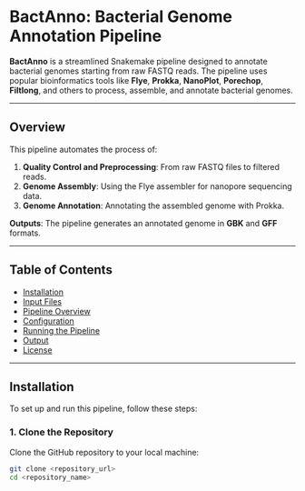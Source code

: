 # **BactAnno: Bacterial Genome Annotation Pipeline**

**BactAnno** is a streamlined Snakemake pipeline designed to annotate bacterial genomes starting from raw FASTQ reads. The pipeline uses popular bioinformatics tools like **Flye**, **Prokka**, **NanoPlot**, **Porechop**, **Filtlong**, and others to process, assemble, and annotate bacterial genomes.

---

## **Overview**

This pipeline automates the process of:
1. **Quality Control and Preprocessing**: From raw FASTQ files to filtered reads.
2. **Genome Assembly**: Using the Flye assembler for nanopore sequencing data.
3. **Genome Annotation**: Annotating the assembled genome with Prokka.

**Outputs**: The pipeline generates an annotated genome in **GBK** and **GFF** formats.

---

## **Table of Contents**

- [Installation](#installation)
- [Input Files](#input-files)
- [Pipeline Overview](#pipeline-overview)
- [Configuration](#configuration)
- [Running the Pipeline](#running-the-pipeline)
- [Output](#output)
- [License](#license)

---

## **Installation**

To set up and run this pipeline, follow these steps:

### **1. Clone the Repository**

Clone the GitHub repository to your local machine:
```bash
git clone <repository_url>
cd <repository_name>
